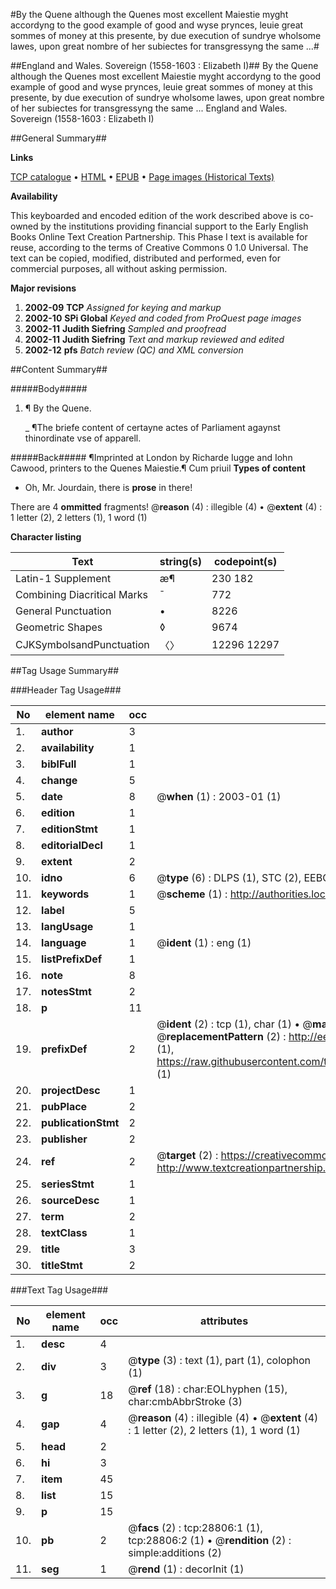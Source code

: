#By the Quene although the Quenes most excellent Maiestie myght accordyng to the good example of good and wyse prynces, leuie great sommes of money at this presente, by due execution of sundrye wholsome lawes, upon great nombre of her subiectes for transgressyng the same ...#

##England and Wales. Sovereign (1558-1603 : Elizabeth I)##
By the Quene although the Quenes most excellent Maiestie myght accordyng to the good example of good and wyse prynces, leuie great sommes of money at this presente, by due execution of sundrye wholsome lawes, upon great nombre of her subiectes for transgressyng the same ...
England and Wales. Sovereign (1558-1603 : Elizabeth I)

##General Summary##

**Links**

[TCP catalogue](http://www.ota.ox.ac.uk/tcp/)  • 
[HTML](http://tei.it.ox.ac.uk/tcp/Texts-HTML/free/A21/A21603.html)  • 
[EPUB](http://tei.it.ox.ac.uk/tcp/Texts-EPUB/free/A21/A21603.epub) • 
[Page images (Historical Texts)](https://data.historicaltexts.jisc.ac.uk/view?pubId=eebo-33150891e&pageId=eebo-33150891e-28806-1)

**Availability**

This keyboarded and encoded edition of the
	       work described above is co-owned by the institutions
	       providing financial support to the Early English Books
	       Online Text Creation Partnership. This Phase I text is
	       available for reuse, according to the terms of Creative
	       Commons 0 1.0 Universal. The text can be copied,
	       modified, distributed and performed, even for
	       commercial purposes, all without asking permission.

**Major revisions**

1. __2002-09__ __TCP__ *Assigned for keying and markup*
1. __2002-10__ __SPi Global__ *Keyed and coded from ProQuest page images*
1. __2002-11__ __Judith Siefring__ *Sampled and proofread*
1. __2002-11__ __Judith Siefring__ *Text and markup reviewed and edited*
1. __2002-12__ __pfs__ *Batch review (QC) and XML conversion*

##Content Summary##

#####Body#####

1. ¶ By the Quene.

    _ ¶The briefe content of certayne actes of Parliament agaynst thinordinate vse of apparell.

#####Back#####
¶Imprinted at London by Richarde Iugge and Iohn Cawood, printers to the Quenes Maiestie.¶ Cum priuil
**Types of content**

  * Oh, Mr. Jourdain, there is **prose** in there!

There are 4 **ommitted** fragments! 
 @__reason__ (4) : illegible (4)  •  @__extent__ (4) : 1 letter (2), 2 letters (1), 1 word (1)

**Character listing**


|Text|string(s)|codepoint(s)|
|---|---|---|
|Latin-1 Supplement|æ¶|230 182|
|Combining             Diacritical Marks|̄|772|
|General Punctuation|•|8226|
|Geometric Shapes|◊|9674|
|CJKSymbolsandPunctuation|〈〉|12296 12297|

##Tag Usage Summary##

###Header Tag Usage###

|No|element name|occ|attributes|
|---|---|---|---|
|1.|__author__|3||
|2.|__availability__|1||
|3.|__biblFull__|1||
|4.|__change__|5||
|5.|__date__|8| @__when__ (1) : 2003-01 (1)|
|6.|__edition__|1||
|7.|__editionStmt__|1||
|8.|__editorialDecl__|1||
|9.|__extent__|2||
|10.|__idno__|6| @__type__ (6) : DLPS (1), STC (2), EEBO-CITATION (1), OCLC (1), VID (1)|
|11.|__keywords__|1| @__scheme__ (1) : http://authorities.loc.gov/ (1)|
|12.|__label__|5||
|13.|__langUsage__|1||
|14.|__language__|1| @__ident__ (1) : eng (1)|
|15.|__listPrefixDef__|1||
|16.|__note__|8||
|17.|__notesStmt__|2||
|18.|__p__|11||
|19.|__prefixDef__|2| @__ident__ (2) : tcp (1), char (1)  •  @__matchPattern__ (2) : ([0-9\-]+):([0-9IVX]+) (1), (.+) (1)  •  @__replacementPattern__ (2) : http://eebo.chadwyck.com/downloadtiff?vid=$1&page=$2 (1), https://raw.githubusercontent.com/textcreationpartnership/Texts/master/tcpchars.xml#$1 (1)|
|20.|__projectDesc__|1||
|21.|__pubPlace__|2||
|22.|__publicationStmt__|2||
|23.|__publisher__|2||
|24.|__ref__|2| @__target__ (2) : https://creativecommons.org/publicdomain/zero/1.0/ (1), http://www.textcreationpartnership.org/docs/. (1)|
|25.|__seriesStmt__|1||
|26.|__sourceDesc__|1||
|27.|__term__|2||
|28.|__textClass__|1||
|29.|__title__|3||
|30.|__titleStmt__|2||


###Text Tag Usage###

|No|element name|occ|attributes|
|---|---|---|---|
|1.|__desc__|4||
|2.|__div__|3| @__type__ (3) : text (1), part (1), colophon (1)|
|3.|__g__|18| @__ref__ (18) : char:EOLhyphen (15), char:cmbAbbrStroke (3)|
|4.|__gap__|4| @__reason__ (4) : illegible (4)  •  @__extent__ (4) : 1 letter (2), 2 letters (1), 1 word (1)|
|5.|__head__|2||
|6.|__hi__|3||
|7.|__item__|45||
|8.|__list__|15||
|9.|__p__|15||
|10.|__pb__|2| @__facs__ (2) : tcp:28806:1 (1), tcp:28806:2 (1)  •  @__rendition__ (2) : simple:additions (2)|
|11.|__seg__|1| @__rend__ (1) : decorInit (1)|
